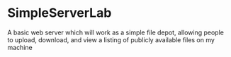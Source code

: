 # SimpleServerLab

A basic web server which will work as a simple file depot, allowing people to upload, download, and view a listing of publicly available files on my machine